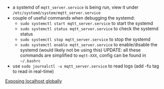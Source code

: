 - a systemd of `mqtt_server.service` is being run, view it under `/etc/systemd/system/mqtt_server.service`
- couple of useful commands when debugging the systemd:
    - `sudo systemctl start mqtt_server.service` to start the systemd
    - `sudo systemctl status mqtt_server.service` to check the systemd status
    - `sudo systemctl stop mqtt_server.service` to stop the systemd 
    - `sudo systemctl enable mqtt_server.service` to enable/disable the systemd (would likely not be using this)
    UPDATE: all these commands are simplified to `mqtt-XXX`, config can be found in `~/.bashrc`
- use `sudo journalctl -u mqtt_server.service` to read logs (add -fu tag to read in real-time)



[Exposing localhost globally](https://localhost.run/docs/)